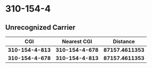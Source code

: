 # 310-154-4
## Unrecognized Carrier


| CGI | Nearest CGI | Distance |
|-----|-------------|----------|
| **310-154-4-813** | **310-154-4-678** | **87157.4611353** |
| **310-154-4-678** | **310-154-4-813** | **87157.4611353** |

